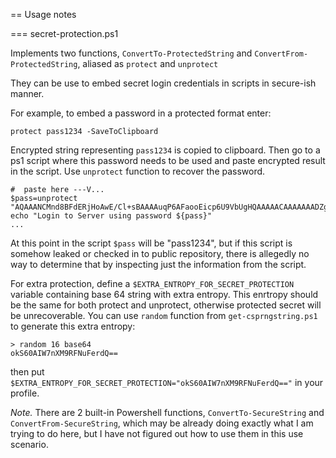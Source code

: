== Usage notes

=== secret-protection.ps1

Implements two functions, `ConvertTo-ProtectedString` and
`ConvertFrom-ProtectedString`, aliased as `protect` and `unprotect`

They can be use to embed secret login credentials in scripts in secure-ish manner.

For example, to embed a password in a protected format enter:
```
protect pass1234 -SaveToClipboard
```

Encrypted string representing `pass1234` is copied to clipboard.
Then go to a ps1 script where this password needs to be used and paste encrypted result in the script. Use `unprotect` function to recover the password.

```
#  paste here ---V...
$pass=unprotect "AQAAANCMnd8BFdERjHoAwE/Cl+sBAAAAuqP6AFaooEicp6U9VbUgHQAAAAACAAAAAAADZgAAwAAAABAAAAAAUlRzy3/jxgaqqvR2Zr1KAAAAAASAAACgAAAAEAAAAPInlUmUzc4DlhL/5zuadpoQAAAAF/2XDrPPcG7IyAZANPQKBBQAAACc2p6H27okjHiMzl6b3h0ttllW9w=="
echo "Login to Server using password ${pass}"
...
```
At this point in the script `$pass` will be "pass1234", but if this script is somehow leaked or checked in to public repository, there is allegedly no way to determine that by inspecting just the information from the script.

For extra protection, define a `$EXTRA_ENTROPY_FOR_SECRET_PROTECTION` variable containing base 64 string with extra entropy. This enrtropy should be the same for both protect and unprotect, otherwise protected secret will be unrecoverable.
You can use `random` function from `get-csprngstring.ps1` to generate this extra entropy:
```
> random 16 base64
okS60AIW7nXM9RFNuFerdQ==
```
then put `$EXTRA_ENTROPY_FOR_SECRET_PROTECTION="okS60AIW7nXM9RFNuFerdQ=="` in your profile.

*Note.* There are 2 built-in Powershell functions, `ConvertTo-SecureString` and `ConvertFrom-SecureString`, which may be already doing exactly what I am trying to do here, but I have not figured out how to use them in this use scenario.
